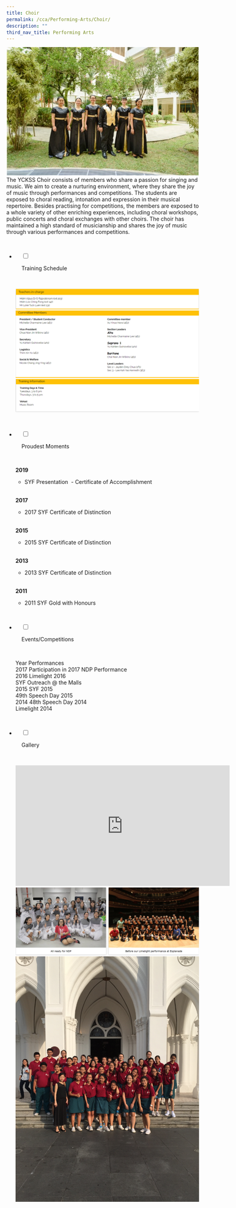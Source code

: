 ```yaml
---
title: Choir
permalink: /cca/Performing-Arts/Choir/
description: ""
third_nav_title: Performing Arts
---
```

![](/images/Our%20Curriculum/Non%20Academic%20Programmes/CoCurricular%20Activities/Performing%20Arts/Choir/C1.jpg)
The YCKSS Choir consists of members who share a passion for singing and music. We aim to create a nurturing environment, where they share the joy of music through performances and competitions. The students are exposed to choral reading, intonation and expression in their musical repertoire. Besides practising for competitions, the members are exposed to a whole variety of other enriching experiences, including choral workshops, public concerts and choral exchanges with other choirs. The choir has maintained a high standard of musicianship and shares the joy of music through various performances and competitions.


<ul class="jekyllcodex_accordion">

  <li>

    <input type="checkbox" id="accordion1">

    <label for="accordion1">Training Schedule</label>

    <div>

<p>   
<img style="width:100%;height:50%" src="/images/Our%20Curriculum/Non%20Academic%20Programmes/CoCurricular%20Activities/Performing%20Arts/Choir/T1.png">
			<img style="width:100%;height:50%" src="/images/Our%20Curriculum/Non%20Academic%20Programmes/CoCurricular%20Activities/Performing%20Arts/Choir/T2.png">
			<img style="width:100%;height:50%" src="/images/Our%20Curriculum/Non%20Academic%20Programmes/CoCurricular%20Activities/Performing%20Arts/Choir/T3.png">
			</p>

    </div>

</li>
	<li>

    <input type="checkbox" id="accordion2">

    <label for="accordion2">Proudest Moments</label>

    <div>

<p> <b>2019</b><br>  

*   SYF Presentation  - Certificate of Accomplishment<br><br>

<b>2017</b><br>  

*   2017 SYF Certificate of Distinction<br><br>

<b>2015</b><br>  

*   2015 SYF Certificate of Distinction<br><br>

<b>2013</b><br>  

*   2013 SYF Certificate of Distinction<br><br>

<b>2011</b><br>  

*   2011 SYF Gold with Honours
			</p>

    </div>

</li>
	
<li>

    <input type="checkbox" id="accordion3">

    <label for="accordion3">Events/Competitions</label>

    <div>

<p> Year Performances<br>  
2017 Participation in 2017 NDP Performance<br>  
2016 Limelight 2016<br>  
SYF Outreach @ the Malls<br>  
2015 SYF 2015<br>  
49th Speech Day 2015<br>  
2014 48th Speech Day 2014<br>  
Limelight 2014 
			</p>

    </div>

</li>
	
<li>

    <input type="checkbox" id="accordion4">

    <label for="accordion4">Gallery</label>

    <div>

<p> <iframe width="560" height="315" src="https://www.youtube.com/embed/TYoE4UY1WXo" title="YouTube video player" frameborder="0" allow="accelerometer; autoplay; clipboard-write; encrypted-media; gyroscope; picture-in-picture" allowfullscreen></iframe><br>
	<img style="width:100%;height:50%" src="/images/Our%20Curriculum/Non%20Academic%20Programmes/CoCurricular%20Activities/Performing%20Arts/Choir/C2.png">
			<img style="width:100%;height:50%" src="/images/Our%20Curriculum/Non%20Academic%20Programmes/CoCurricular%20Activities/Performing%20Arts/Choir/C3.jpg"></p>

  </div>

</li>
	
	

	
</ul>